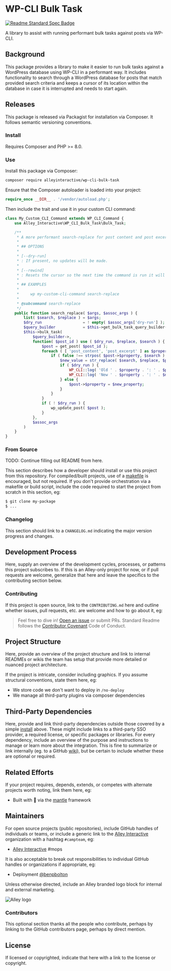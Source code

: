 # WP-CLI Bulk Task

[![Readme Standard Spec Badge](https://img.shields.io/badge/readme%20style-standard-brightgreen.svg?style=flat-square)](https://github.com/RichardLitt/standard-readme)

A library to assist with running performant bulk tasks against posts via WP-CLI.

## Background

This package provides a library to make it easier to run bulk tasks against a
WordPress database using WP-CLI in a performant way. It includes functionality
to search through a WordPress database for posts that match provided search
criteria and keeps a cursor of its location within the database in case it is
interrupted and needs to start again.


## Releases

This package is released via Packagist for installation via Composer. It follows
semantic versioning conventions.


### Install

Requires Composer and PHP >= 8.0.


### Use

Install this package via Composer:

```sh
composer require alleyinteractive/wp-cli-bulk-task
```

Ensure that the Composer autoloader is loaded into your project:

```php
require_once __DIR__ . '/vendor/autoload.php';
```

Then include the trait and use it in your custom CLI command:

```php
class My_Custom_CLI_Command extends WP_CLI_Command {
	use Alley_Interactive\WP_CLI_Bulk_Task\Bulk_Task;

	/**
	 * A more performant search-replace for post content and post excerpts.
	 *
	 * ## OPTIONS
	 *
	 * [--dry-run]
	 * : If present, no updates will be made.
	 *
	 * [--rewind]
	 * : Resets the cursor so the next time the command is run it will start from the beginning.
	 *
	 * ## EXAMPLES
	 *
	 *     wp my-custom-cli-command search-replace
	 *
	 * @subcommand search-replace
	 */
	public function search_replace( $args, $assoc_args ) {
		list( $search, $replace ) = $args;
		$dry_run                  = ! empty( $assoc_args['dry-run'] );
		$query_builder            = $this->get_bulk_task_query_builder();
		$this->bulk_task(
			$query_builder->,
			function( $post_id ) use ( $dry_run, $replace, $search ) {
				$post = get_post( $post_id );
				foreach ( [ 'post_content', 'post_excerpt' ] as $property ) {
					if ( false !== strpos( $post->$property, $search ) ) {
						$new_value = str_replace( $search, $replace, $post->$property );
						if ( $dry_run ) {
							WP_CLI::log( 'Old ' . $property . ': ' . $post->$property );
							WP_CLI::log( 'New ' . $property . ': ' . $new_property );
						} else {
							$post->$property = $new_property;
						}
					}
				}
				if ( ! $dry_run ) {
					wp_update_post( $post );
				}
			},
			$assoc_args
		)
	}
}
```


### From Source

TODO: Continue filling out README from here.

This section describes how a developer should install or use this project from this repository. For compiled/built projects, use of a [makefile](https://www.gnu.org/software/make/manual/make.html) is encouraged, but not required. If you don't provide orchestration via a makefile or build script, include the code required to start the project from scratch in this section, eg:

```sh
$ git clone my-package
$ ...
```


### Changelog

This section should link to a `CHANGELOG.md` indicating the major version progress and changes.

## Development Process

Here, supply an overview of the development cycles, processes, or patterns this project subscribes to. If this is an Alley-only project for now, or if pull requests are welcome, generalize that here and leave the specifics to the contributing section below.

### Contributing

If this project is open source, link to the `CONTRIBUTING.md` here and outline whether issues, pull requests, etc. are welcome and how to go about it, eg:

> Feel free to dive in! [Open an issue](https://github.com/RichardLitt/standard-readme/issues/new) or submit PRs.
> Standard Readme follows the [Contributor Covenant](http://contributor-covenant.org/version/1/3/0/) Code of Conduct.


## Project Structure

Here, provide an overview of the project structure and link to internal READMEs or wikis the team has setup that provide more detailed or nuanced project architecture.

If the project is intricate, consider including graphics. If you assume structural conventions, state them here, eg:

- We store code we don't want to deploy in `/no-deploy`
- We manage all third-party plugins via composer dependencies


## Third-Party Dependencies

Here, provide and link third-party dependencies outside those covered by a simple [install](#install) above. These might include links to a third-party SSO provider, a required license, or specific packages or libraries. For every dependency, include an overview of the purpose and instructions to manage or learn more about the integration. This is fine to summarize or link internally (eg. to a GitHub [wiki](https://docs.github.com/en/communities/documenting-your-project-with-wikis/about-wikis)), but be certain to include whether these are optional or required.


## Related Efforts

If your project requires, depends, extends, or competes with alternate projects worth noting, link them here, eg:

- Built with 💌  via the [mantle](https://mantle.alley.com/) framework


## Maintainers

For open source projects (public repositories), include GitHub handles of individuals or teams, or include a generic link to the [Alley Interactive](https://github.com/alleyinteractive) organization with a hashtag `#campteam`, eg:

- [Alley Interactive](https://github.com/alleyinteractive) #mops

It is also acceptable to break out responsibilities to individual GitHub handles or organizations if appropriate, eg:

- Deployment [@benpbolton](https://github.com/benpbolton)

Unless otherwise directed, include an Alley branded logo block for internal and external marketing.

![Alley logo](https://avatars.githubusercontent.com/u/1733454?s=200&v=4)

### Contributors

This optional section thanks all the people who contribute, perhaps by linking to the GitHub contributors page, perhaps by direct mention.


## License

If licensed or copyrighted, indicate that here with a link to the license or copyright.
